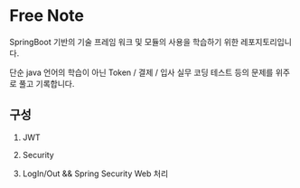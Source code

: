 # Free Note 
 SpringBoot 기반의 기술 프레임 워크 및 모듈의 사용을 학습하기 위한 레포지토리입니다. 

단순 java 언어의 학습이 아닌 Token / 결제 / 입사 실무 코딩 테스트 등의 문제를 위주로 풀고 기록합니다. 

## 구성

1. JWT
   
2. Security

3. LogIn/Out && Spring Security Web 처리
